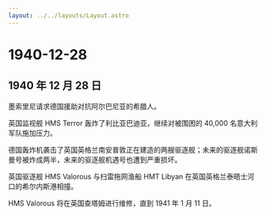 ```yaml
---
layout: ../../layouts/Layout.astro
---
```


# 1940-12-28

## 1940 年 12 月 28 日

墨索里尼请求德国援助对抗阿尔巴尼亚的希腊人。

英国监视舰 HMS Terror 轰炸了利比亚巴迪亚，继续对被围困的 40,000
名意大利军队施加压力。

德国轰炸机袭击了英国英格兰南安普敦正在建造的两艘驱逐舰；未来的驱逐舰诺斯曼号被炸成两半，未来的驱逐舰机遇号也遭到严重损坏。

英国驱逐舰 HMS Valorous 与扫雷拖网渔船 HMT Libyan
在英国英格兰泰晤士河口的希尔内斯港相撞。

HMS Valorous 将在英国查塔姆进行维修，直到 1941 年 1 月 11 日。